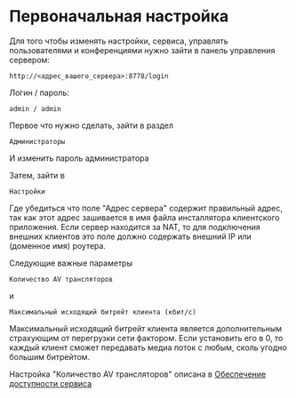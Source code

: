 # Первоначальная настройка
Для того чтобы изменять настройки, сервиса, управлять пользователями и конференциями нужно зайти 
в панель управления сервером:

    http://<адрес_вашего_сервера>:8778/login

Логин / пароль:

    admin / admin

Первое что нужно сделать, зайти в раздел 

    Администраторы

И изменить пароль администратора

Затем, зайти в 

    Настройки

Где убедиться что поле "Адрес сервера" содержит правильный адрес, так как этот адрес зашивается
в имя файла инсталлятора клиентского приложения.
Если сервер находится за NAT, то для подключения внешних клиентов это поле должно содержать внешний IP или (доменное имя) роутера.

Следующие важные параметры

    Количество AV трансляторов

и

    Максимальный исходящий битрейт клиента (кбит/с)

Максимальный исходящий битрейт клиента является дополнительным страхующим от перегрузки сети фактором.
Если установить его в 0, то каждый клиент сможет передавать медиа поток с любым, сколь угодно большим битрейтом.

Настройка "Количество AV трансляторов" описана в [Обеспечение доступности сервиса](../setup/accessibility.md)